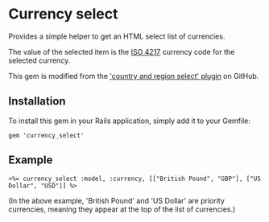 # Currency select

Provides a simple helper to get an HTML select list of currencies.

The value of the selected item is the [ISO 4217](http://en.wikipedia.org/wiki/ISO_4217) currency code for the selected currency.

This gem is modified from the ['country and region select' plugin](http://github.com/ihower/country_and_region_select/tree/master) on GitHub.

## Installation

To install this gem in your Rails application, simply add it to your Gemfile:

`gem 'currency_select'`

## Example

    <%= currency_select :model, :currency, [["British Pound", "GBP"], ["US Dollar", "USD"]] %>

(In the above example, 'British Pound' and 'US Dollar' are priority currencies, meaning they appear at the top of the list of currencies.)

